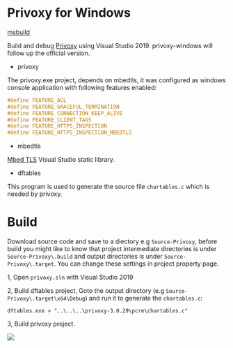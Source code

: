 # Privoxy for Windows
[msbuild](https://github.com/xinlake/privoxy-windows/workflows/msbuild/badge.svg)

Build and debug [Privoxy](https://www.privoxy.org/) using Visual Studio 2019. 
privoxy-windows will follow up the official version.

* privoxy

The privoxy.exe project, depends on mbedtls, it was configured as windows console application with following features enabled:
```C
#define FEATURE_ACL
#define FEATURE_GRACEFUL_TERMINATION
#define FEATURE_CONNECTION_KEEP_ALIVE
#define FEATURE_CLIENT_TAGS
#define FEATURE_HTTPS_INSPECTION
#define FEATURE_HTTPS_INSPECTION_MBEDTLS
```

* mbedtls

[Mbed TLS](https://tls.mbed.org/) Visual Studio static library.

* dftables

This program is used to generate the source file `chartables.c` which is needed by privoxy.

# Build
Download source code and save to a diectory e.g `Source-Privoxy`, before build you might like to know that project intermediate directories is under `Source-Privoxy\.build` and output directories is under `Source-Privoxy\.target`. You can change these settings in project property page.

1, Open `privoxy.sln` with Visual Studio 2019

2, Build dftables project, Goto the output directory (e.g `Source-Privoxy\.target\x64\Debug`) and run it to generate the `chartables.c`:
```
dftables.exe > "..\..\..\privoxy-3.0.29\pcre\chartables.c"
```

3, Build privoxy project.

![](https://github.com/xinlake/privoxy-windows/raw/master/Assets/screen-3.0.29.jpg)
